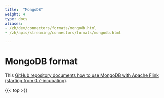 ```yaml
---
title:  "MongoDB"
weight: 4
type: docs
aliases:
- /zh/dev/connectors/formats/mongodb.html
- /zh/apis/streaming/connectors/formats/mongodb.html

---
```

<!--
Licensed to the Apache Software Foundation (ASF) under one
or more contributor license agreements.  See the NOTICE file
distributed with this work for additional information
regarding copyright ownership.  The ASF licenses this file
to you under the Apache License, Version 2.0 (the
"License"); you may not use this file except in compliance
with the License.  You may obtain a copy of the License at

  http://www.apache.org/licenses/LICENSE-2.0

Unless required by applicable law or agreed to in writing,
software distributed under the License is distributed on an
"AS IS" BASIS, WITHOUT WARRANTIES OR CONDITIONS OF ANY
KIND, either express or implied.  See the License for the
specific language governing permissions and limitations
under the License.
-->

# MongoDB format

This [GitHub repository documents how to use MongoDB with Apache Flink (starting from 0.7-incubating)](https://github.com/okkam-it/flink-mongodb-test).

{{< top >}}
